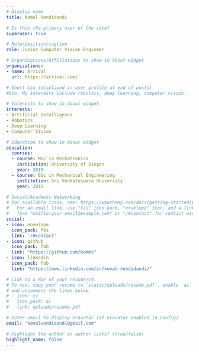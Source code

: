 ```yaml
---
# Display name
title: Komal Vendidandi

# Is this the primary user of the site?
superuser: true

# Role/position/tagline
role: Junior Computer Vision Engineer

# Organizations/Affiliations to show in About widget
organizations:
- name: Arrival
  url: https://arrival.com/

# Short bio (displayed in user profile at end of posts)
#bio: My interests include robotics, deep learning, computer vision.

# Interests to show in About widget
interests:
- Artificial Intelligence
- Robotics
- Deep Learning
- Computer Vision

# Education to show in About widget
education:
  courses:
  - course: MSc in Mechatronics
    institution: University of Siegen
    year: 2019
  - course: BSc in Mechanical Engineering
    institution: Sri Venkateswara University
    year: 2015

# Social/Academic Networking
# For available icons, see: https://wowchemy.com/docs/getting-started/page-builder/#icons
#   For an email link, use "fas" icon pack, "envelope" icon, and a link in the
#   form "mailto:your-email@example.com" or "/#contact" for contact widget.
social:
- icon: envelope
  icon_pack: fas
  link: '/#contact'
- icon: github
  icon_pack: fab
  link: "https://github.com/komms"
- icon: linkedin
  icon_pack: fab
  link: "https://www.linkedin.com/in/komal-vendidandi/"

# Link to a PDF of your resume/CV.
# To use: copy your resume to `static/uploads/resume.pdf`, enable `ai` icons in `params.toml`, 
# and uncomment the lines below.
# - icon: cv
#   icon_pack: ai
#   link: uploads/resume.pdf

# Enter email to display Gravatar (if Gravatar enabled in Config)
email: "komalvendidandi@gmail.com"

# Highlight the author in author lists? (true/false)
highlight_name: false
---
```

